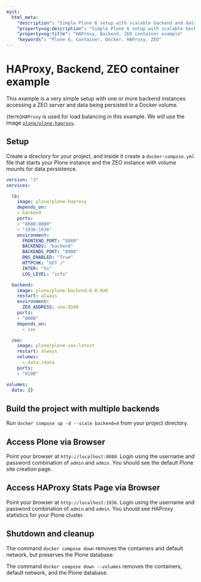 ```yaml
---
myst:
  html_meta:
    "description": "Simple Plone 6 setup with scalable backend and data being persisted in a ZEO volume."
    "property=og:description": "Simple Plone 6 setup with scalable backend and data being persisted in a ZEO volume."
    "property=og:title": "HAProxy, Backend, ZEO container example"
    "keywords": "Plone 6, Container, Docker, HAProxy, ZEO"
---
```


# HAProxy, Backend, ZEO container example

This example is a very simple setup with one or more backend instances accessing a ZEO server and data being persisted in a Docker volume.

{term}`HAProxy` is used for load balancing in this example.
We will use the image [`plone/plone-haproxy`](https://github.com/plone/plone-haproxy).


## Setup

Create a directory for your project, and inside it create a `docker-compose.yml` file that starts your Plone instance and the ZEO instance with volume mounts for data persistence.

```yaml
version: "3"
services:

  lb:
    image: plone/plone-haproxy
    depends_on:
    - backend
    ports:
    - "8080:8080"
    - "1936:1936"
    environment:
      FRONTEND_PORT: "8080"
      BACKENDS: "backend"
      BACKENDS_PORT: "8080"
      DNS_ENABLED: "True"
      HTTPCHK: "GET /"
      INTER: "5s"
      LOG_LEVEL: "info"

  backend:
    image: plone/plone-backend:6.0.0a6
    restart: always
    environment:
      ZEO_ADDRESS: zeo:8100
    ports:
    - "8080"
    depends_on:
      - zeo

  zeo:
    image: plone/plone-zeo:latest
    restart: always
    volumes:
      - data:/data
    ports:
    - "8100"

volumes:
  data: {}
```


## Build the project with multiple backends

Run `docker compose up -d --scale backend=4` from your project directory.


## Access Plone via Browser

Point your browser at `http://localhost:8080`.
Login using the username and password combination of `admin` and `admin`.
You should see the default Plone site creation page.


## Access HAProxy Stats Page via Browser

Point your browser at `http://localhost:1936`.
Login using the username and password combination of `admin` and `admin`.
You should see HAProxy statistics for your Plone cluster.


## Shutdown and cleanup

The command `docker compose down` removes the containers and default network, but preserves the Plone database.

The command `docker compose down --volumes` removes the containers, default network, and the Plone database.
